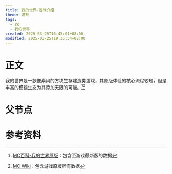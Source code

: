 ```yaml
---
title: 我的世界-游戏介绍
theme: 游戏
tags:
  - ZK
  - 我的世界
created: 2025-03-25T16:45:01+08:00
modified: 2025-03-25T19:36:34+08:00
---
```

# 正文
我的世界是一款像素风的方块生存建造类游戏，其原版体验的核心流程较短，但是丰富的模组生态为其添加无限的可能。[^1][^2]

# 父节点

# 参考资料
[^1]: [MC百科-我的世界原版](https://www.mcmod.cn/class/1.html)：包含至游戏最新版的数据
[^2]: [MC Wiki](https://zh.minecraft.wiki/)：包含游戏原版所有数据